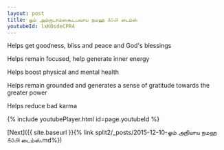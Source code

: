 ```yaml
---
layout: post
title: ஓம் அம்ருடாம்ஸகூடபவாய நமஹ ௧௦௮ டைம்ஸ்
youtubeId: lxKOsdeCPR4
---
```

 
 
Helps get goodness, bliss and peace and God's blessings
 
Helps remain focused, help generate inner energy 
 
Helps boost physical and mental health 
 
Helps remain grounded and generates a sense of gratitude towards the greater power 
 
Helps reduce bad karma
 
 
 
 


{% include youtubePlayer.html id=page.youtubeId %}
 
[Next]({{ site.baseurl }}{% link  split2/_posts/2015-12-10-ஓம் அநியாய நமஹ  ௧௦௮ டைம்ஸ்.md%})
 
